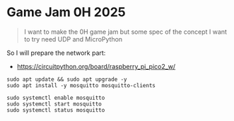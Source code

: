 # Game Jam 0H 2025

> I want to make the 0H game jam but some spec of the concept I want to try need UDP and MicroPython

So I will prepare the network part:
- https://circuitpython.org/board/raspberry_pi_pico2_w/


```
sudo apt update && sudo apt upgrade -y 
sudo apt install -y mosquitto mosquitto-clients
```


```
sudo systemctl enable mosquitto
sudo systemctl start mosquitto
sudo systemctl status mosquitto
```




